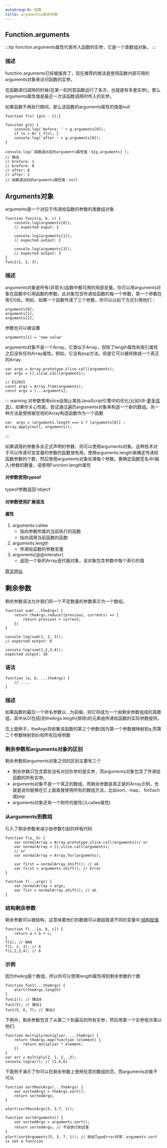 ```yaml
---
autoGroup-6: 函数
title: arguments&剩余参数
---
```


## Function.arguments

:::tip
function.arguments属性代表传入函数的实参，它是一个类数组对象。
:::

### 描述

function.arguments已经被废弃了，现在推荐的做法是使用函数内部可用的arguments对象来访问函数的实参。

在函数递归调用的时候(在某一刻同意函数运行了多次，也就是有多套实参)，那么arguments属性值是最近一次该函数调用时传入的实参。

如果函数不再执行期间，那么该函数的arguments属性的值是null

```
function f(n) {g(n - 1);}

funciton g(n) {
    console.log('before: ' + g.arguments[0]);
    if (n > 0) { f(n); }
    console.log('after ' + g.arguments[0]);
}

console.log(`函数退出后的arguments属性值：${g.arguments}`);
// 输出
// brefore: 1
// brefore: 0
// after: 0
// after: 1
// 函数退出后的arguments属性值：null
```

## Arguments对象

arguments是一个对应于传递给函数的参数的类数组对象

```
function func1(a, b, c) {
    console.log(arguments[0]);
    // expected ouput: 1

    console.log(arguments[1]);
    // expected output: 2

    console.log(arguments[3]);
    // expected output: 3
}
func1(1, 2, 3);
```

### 描述

arguments对象是所有(非箭头)函数中都可用的局部变量。你可以用arguments对象在函数中引用函数的参数。此对象包含传递给函数的每一个参数，第一个参数在索引0处。例如，如果一个函数传递了三个参数，你可以以如下方式引用他们：
```
arguments[0];
arguments[1];
arguments[2];
```
参数也可以被设置
```
arguments[1] = 'new value'
```

arguments对象不是一个Array。它类似于Array，但除了length属性和索引属性之后没有任何Array属性。例如，它没有pop方法。但是它可以被转换成一个真正的Array

```
var args = Array.prototype.slice.call(arguments);
var args = [].slcie.call(arguments);

// ES2015
const args = Array.from(arguments);
const args = [...arguments];
```

::: warning
对参数使用slice会阻止某些JavaScript引擎中的优化(比如V8-[更多信息](https://github.com/petkaantonov/bluebird/wiki/Optimization-killers#3-managing-arguments))。如果你关心性能，尝试通过遍历arguments对象来构造一个新的数组。另一种方法是使用被忽视的Array构造函数作为一个函数

```
var  args = (arguments.length === 1 ? [arguments[0]] : Array.apply(null, arguments));
```
:::

如果调用的参数多余正式声明的参数，则可以使用arguments对象。这种技术对于可以传递可变变量的参数的函数很有用。使用arguments.length来确定传递给函数参数的个数，然后使用arguments对象处理每个参数。要确定函数签名中(输入)参数的数量，请使用Function.length属性

#### 对参数使用typeof

typeof参数返回'object'

#### 对参数使用扩展语法

#### 属性

1. arguments.callee
    - 指向参数所属的当前执行的函数
    - 指向调用当前函数的函数
2. arguments.length
    - 传递给函数的参数变量
3. arguments[@@interator]
    - 返回一个新的Array迭代器对象，该对象包含参数中每个索引的值

[原文地址](https://developer.mozilla.org/zh-CN/docs/Web/JavaScript/Reference/Functions/arguments)

## 剩余参数

剩余参数语法允许我们将一个不定数量的参数表示为一个数组。

```
function sum(...theArgs) {
    return theArgs.reduce((previous, currents) => {
        return previout + current;
    })
}

console.log(sum(1, 2, 3));
// expected output: 6

console.log(sum(1,2,3,4));
expected output: 10
```
### 语法

```
function (a, b, ...theArgs) {
    // ....
}
```

### 描述

如果函数的最后一个命名参数以...为前缀，则它将成为一个由剩余参数组成的真数组，其中从0(包括)到theArgs.length(排除)的元素由传递给函数的实际参数提供。

在上面例子，theArgs将收集该函数的第三个参数(因为第一个参数被映射到a,而第二个参数映射到b)和所有后续参数

### 剩余参数和arguments对象的区别

剩余参数和arguments对象之间的区别主要有三个

+ 剩余参数只包含那些没有对应形参的是实参，而arguments对象包含了传递给函数的所有实参。
+ arguments对象不是一个真正的数组，而剩余参数是真正是的Array示例，也就是说你能够在它上面直接使用所有的数组方法，比如sort，map， forEach或pop
+ arguments对象还有一个附件的属性(入callee属性)

### 从arguments到数组

引入了剩余参数来减少由参数引起的样板代码

```
function f(a, b) {
    var normalArray = Array.prototype.slice.call(arguments)// or
    var normalArray = [].slice.call(arguments);
    // or
    var normalArray = Array.for(arguments);

    var first = normalArray.shift(); // ok
    var first = arguments.shift(); // Error
}

function f(...args) {
    var normalArray = args;
    var fist = normalArray.shift(); // ok
}
```

### 结构剩余参数

剩余参数可以被结构，这意味着他们的数据可以被姐报道不同的变量中,[结构赋值](https://developer.mozilla.org/zh-CN/docs/Web/JavaScript/Reference/Operators/Destructuring_assignment)

```
function f(...[a, b, c]) {
    return a + b + c;
}
f(1); // NAN
f(1, 2, 3); // 6
f(1,2,3,4); // 6
```

### 示例

因为theArg是个数组，所以你可以使用length属性得到剩余参数的个数

```
function fun1(...theArgs) {
    alert(theArgs.length)
}
func1(); // 弹出0
fun1(5); // 弹出1
fun1(5, 6, 7); // 弹出3
```

下例中，剩余参数包含了从第二个到最后的所有实参，然后用第一个实参依次乘以他们:

```
function multiply(mutiplier, ...theArgs) {
    return theArgs.map(function (element) {
        return mutiplier * element;
    })
}
var arr = multiply(2, 1, 2, ,3);
console.log(arr); // [2,4,6]
```

下面例子演示了你可以在剩余参数上使用任意的数组防范，而arguments对象不可以

```
function sortRestArgs(...theArgs) {
    var sortedArgs = theArgs.sort();
    return sortedArgs;
}

alert(sortRestArgs(5, 3,7, 1));

function sortArguments() {
    var sortedArgs = arguments.sort();
    return sortedArgs; // 不会执行到这里
}
alert(sortArguments(5, 3, 7, 1)); // 抛出TypeError异常：arguments.sort is not a function
```

